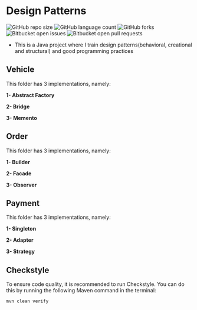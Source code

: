 # Design Patterns

![GitHub repo size](https://img.shields.io/github/repo-size/guifelippe/design-patterns?style=for-the-badge)
![GitHub language count](https://img.shields.io/github/languages/count/guifelippe/design-patterns?style=for-the-badge)
![GitHub forks](https://img.shields.io/github/forks/guifelippe/design-patterns?style=for-the-badge)
![Bitbucket open issues](https://img.shields.io/bitbucket/issues/guifelippe/design-patterns?style=for-the-badge)
![Bitbucket open pull requests](https://img.shields.io/bitbucket/pr-raw/guifelippe/design-patterns?style=for-the-badge)

 - This is a Java project where I train design patterns(behavioral, creational and structural) and good programming practices

## Vehicle

This folder has 3 implementations, namely:

**1- Abstract Factory**

**2- Bridge**

**3- Memento**

## Order

This folder has 3 implementations, namely:

**1- Builder**

**2- Facade**

**3- Observer**

## Payment

This folder has 3 implementations, namely:

**1- Singleton**

**2- Adapter**

**3- Strategy**

## Checkstyle


To ensure code quality, it is recommended to run Checkstyle. You can do this by running the following Maven command in the terminal:

```bash
mvn clean verify